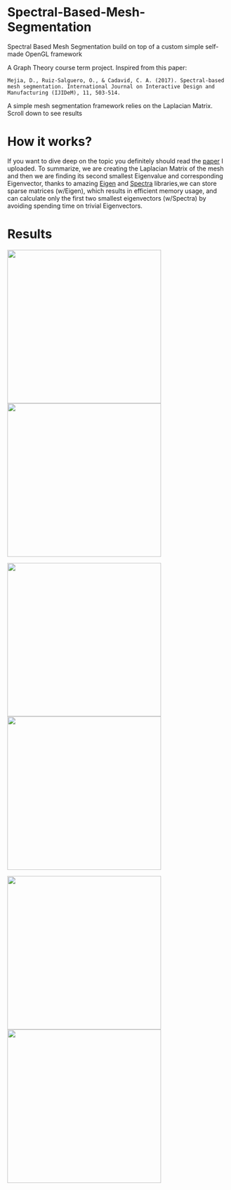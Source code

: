 # Spectral-Based-Mesh-Segmentation
Spectral Based Mesh Segmentation build on top of a custom simple self-made OpenGL framework

A Graph Theory course term project.
Inspired from this paper:

`Mejia, D., Ruiz-Salguero, O., & Cadavid, C. A. (2017). Spectral-based mesh segmentation. International Journal on Interactive Design and Manufacturing (IJIDeM), 11, 503-514.`

A simple mesh segmentation framework relies on the Laplacian Matrix. 
Scroll down to see results

# How it works?
If you want to dive deep on the topic you definitely should read the [paper][MyPaper] I uploaded. To summarize, we are creating the Laplacian Matrix of the mesh and 
then we are finding its second smallest Eigenvalue and corresponding Eigenvector, thanks to amazing [Eigen][EigenLib] and [Spectra][SpectraLib] libraries,we can
store sparse matrices (w/Eigen), which results in efficient memory usage, and can calculate only the first two smallest eigenvectors (w/Spectra) by avoiding spending time on trivial Eigenvectors.

# Results
<p float="center">
  <img src= "https://github.com/bertaye/Spectral-Based-Mesh-Segmentation/assets/39909689/0d83d03b-05f0-48cb-8278-3cc22f4f75be" width="350" />
  <img src= "https://github.com/bertaye/Spectral-Based-Mesh-Segmentation/assets/39909689/7e803373-78a3-4edd-86f4-0f972793b4ad" width="350" />
</p>
<p float="center">
  <img src= "https://github.com/bertaye/Spectral-Based-Mesh-Segmentation/assets/39909689/c7ea4beb-cea4-4f68-be20-6716f51e2d23" width="350" />
  <img src= "https://github.com/bertaye/Spectral-Based-Mesh-Segmentation/assets/39909689/cd80117c-5392-44b7-918a-d67b10935db7" width="350" />
</p>
<p float="center">
  <img src= "https://github.com/bertaye/Spectral-Based-Mesh-Segmentation/assets/39909689/a16b9bd7-11be-49fc-8e78-c042077d55b2" width="350" />
  <img src= "https://github.com/bertaye/Spectral-Based-Mesh-Segmentation/assets/39909689/171764f3-59e6-4f21-8b8b-2223a1386790" width="350" />
</p>

[EigenLib]:https://eigen.tuxfamily.org/
[SpectraLib]:https://spectralib.org/
[MyPaper]:https://github.com/bertaye/Spectral-Based-Mesh-Segmentation/blob/master/Spectral_Based_Mesh_Segmentation.pdf
